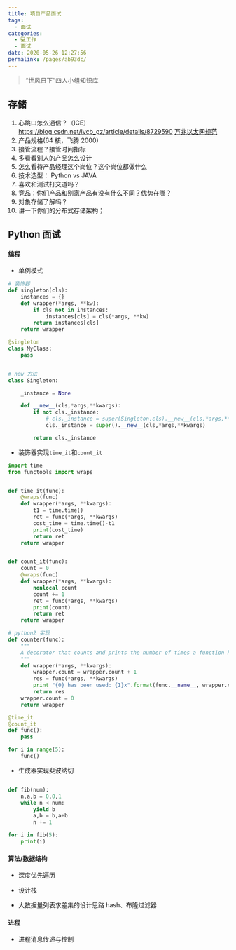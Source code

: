 ```yaml
---
title: 项目产品面试
tags: 
  - 面试
categories: 
  - 💻工作
  - 面试
date: 2020-05-26 12:27:56
permalink: /pages/ab93dc/
---
```


> “世风日下”四人小组知识库

## 存储
1. 心跳口怎么通信？（ICE）
https://blog.csdn.net/lycb_gz/article/details/8729590
[万兆以太网规范](https://blog.csdn.net/lycb_gz/article/details/8729590)
2. 产品规格(64 核，飞腾 2000)
3. 接管流程？接管时间指标
4. 多看看别人的产品怎么设计
5. 怎么看待产品经理这个岗位？这个岗位都做什么
6. 技术选型： Python vs JAVA
7. 喜欢和测试打交道吗？
8. 竞品：你们产品和别家产品有没有什么不同？优势在哪？
9. 对象存储了解吗？
10. 讲一下你们的分布式存储架构；

## Python 面试

#### 编程

- 单例模式

```python
# 装饰器
def singleton(cls):
    instances = {}
    def wrapper(*args, **kw):
        if cls not in instances:
            instances[cls] = cls(*args, **kw)
        return instances[cls]
    return wrapper

@singleton
class MyClass:
    pass


# new 方法
class Singleton:

    _instance = None

    def __new__(cls,*args,**kwargs):
        if not cls._instance:
            # cls._instance = super(Singleton,cls).__new__(cls,*args,**kwargs)
            cls._instance = super().__new__(cls,*args,**kwargs)

        return cls._instance
```

- 装饰器实现`time_it`和`count_it`

```python
import time
from functools import wraps


def time_it(func):
    @wraps(func)
    def wrapper(*args, **kwargs):
        t1 = time.time()
        ret = func(*args, **kwargs)
        cost_time = time.time()-t1
        print(cost_time)
        return ret
    return wrapper


def count_it(func):
    count = 0
    @wraps(func)
    def wrapper(*args, **kwargs):
        nonlocal count
        count += 1
        ret = func(*args, **kwargs)
        print(count)
        return ret
    return wrapper

# python2 实现
def counter(func):
    """
    A decorator that counts and prints the number of times a function has been executed
    """
    def wrapper(*args, **kwargs):
        wrapper.count = wrapper.count + 1
        res = func(*args, **kwargs)
        print "{0} has been used: {1}x".format(func.__name__, wrapper.count)
        return res
    wrapper.count = 0
    return wrapper

@time_it
@count_it
def func():
    pass

for i in range(5):
    func()
```

- 生成器实现斐波纳切
```python

def fib(num):
    n,a,b = 0,0,1
    while n < num:
        yield b
        a,b = b,a+b
        n += 1

for i in fib(5):
    print(i)
```

#### 算法/数据结构

- 深度优先遍历

- 设计栈

- 大数据量列表求差集的设计思路
hash、布隆过滤器

#### 进程

- 进程消息传递与控制
